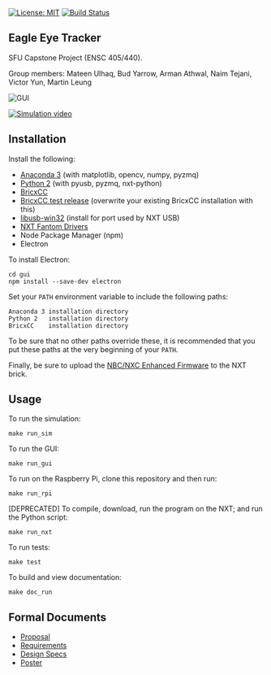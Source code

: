 [![License: MIT](https://img.shields.io/badge/License-MIT-yellow.svg)](https://opensource.org/licenses/MIT)
[![Build Status](https://travis-ci.com/SicariusNoctis/eagle-eye-tracker.svg?branch=master)](https://travis-ci.com/SicariusNoctis/eagle-eye-tracker)

## Eagle Eye Tracker

SFU Capstone Project (ENSC 405/440).

Group members: Mateen Ulhaq, Bud Yarrow, Arman Athwal, Naim Tejani, Victor Yun, Martin Leung

![GUI](https://i.imgur.com/DR9QPH2.png)

[![Simulation video](https://i.imgur.com/yu5lwIm.jpg)](https://streamable.com/kx8lq)

## Installation

Install the following:

 - [Anaconda 3](https://www.anaconda.com/download/) (with matplotlib, opencv, numpy, pyzmq)
 - [Python 2](https://www.python.org/downloads/) (with pyusb, pyzmq, nxt-python)
 - [BricxCC](http://bricxcc.sourceforge.net/test_releases/bricxcc_setup_33810_20130220.exe)
 - [BricxCC test release](http://bricxcc.sourceforge.net/test_releases/test_release20131007.zip) (overwrite your existing BricxCC installation with this)
 - [libusb-win32](https://sourceforge.net/projects/libusb-win32/files/libusb-win32-releases/1.2.6.0/libusb-win32-devel-filter-1.2.6.0.exe) (install for port used by NXT USB)
 - [NXT Fantom Drivers](https://www.lego.com/r/www/r/mindstorms/-/media/franchises/mindstorms%202014/downloads/firmware%20and%20software/nxt%20software/nxt%20fantom%20drivers%20v120.zip?l.r2=-964392510)
 - Node Package Manager (npm)
 - Electron

To install Electron:

    cd gui
    npm install --save-dev electron

Set your `PATH` environment variable to include the following paths:

    Anaconda 3 installation directory
    Python 2   installation directory
    BricxCC    installation directory

To be sure that no other paths override these, it is recommended that you put these paths at the very beginning of your `PATH`.

Finally, be sure to upload the [NBC/NXC Enhanced Firmware](http://bricxcc.sourceforge.net/test_releases/lms_arm_nbcnxc_132_20130303_2051.rfw) to the NXT brick.

## Usage

To run the simulation:

    make run_sim

To run the GUI:

    make run_gui

To run on the Raspberry Pi, clone this repository and then run:

    make run_rpi

[DEPRECATED] To compile, download, run the program on the NXT; and run the Python script:

    make run_nxt

To run tests:

    make test

To build and view documentation:

    make doc_run

## Formal Documents

 - [Proposal](http://www2.ensc.sfu.ca/~whitmore/courses/ensc305/projects/2018/1prop.pdf)
 - [Requirements](http://www2.ensc.sfu.ca/~whitmore/courses/ensc305/projects/2018/1reqs.pdf)
 - [Design Specs](http://www2.ensc.sfu.ca/~whitmore/courses/ensc305/projects/2018/1desi.pdf)
 - [Poster](http://www2.ensc.sfu.ca/~whitmore/courses/ensc305/projects/2018/1post.pdf)

